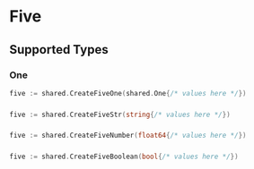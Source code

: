 # Five


## Supported Types

### One

```go
five := shared.CreateFiveOne(shared.One{/* values here */})
```

### 

```go
five := shared.CreateFiveStr(string{/* values here */})
```

### 

```go
five := shared.CreateFiveNumber(float64{/* values here */})
```

### 

```go
five := shared.CreateFiveBoolean(bool{/* values here */})
```

